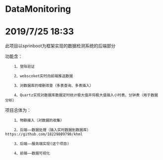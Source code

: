 # DataMonitoring
# 2019/7/25 18:33
此项目以sprinboot为框架实现的数据检测系统的后端部分

功能含：

  		1、登陆验证
  
 	 	2、webscoket实时向前端推送数据
  
	  	3、对数据库的增删改查（多表查询、多表插入）
  
  		4、Quartz实现对数据库数据定时统计极大值并将极大值插入小时表、分钟表（用于数据分析）
  
项目总体为：

  		1、物联接入（对数据的收集）
  
  		2、后端——数据处理（插入实时数据到数据库）https://github.com/18229809790/khml
  
 		3、后端——服务端实现(这个项目)
  
  		4、前端——数据可视化
  

